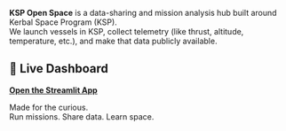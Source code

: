 **KSP Open Space** is a data-sharing and mission analysis hub built around Kerbal Space Program (KSP).  
We launch vessels in KSP, collect telemetry (like thrust, altitude, temperature, etc.), and make that data publicly available.

## 🔗 Live Dashboard
**[Open the Streamlit App](https://ksp-open-space.streamlit.app/)**  

Made for the curious.  
Run missions. Share data. Learn space. 

